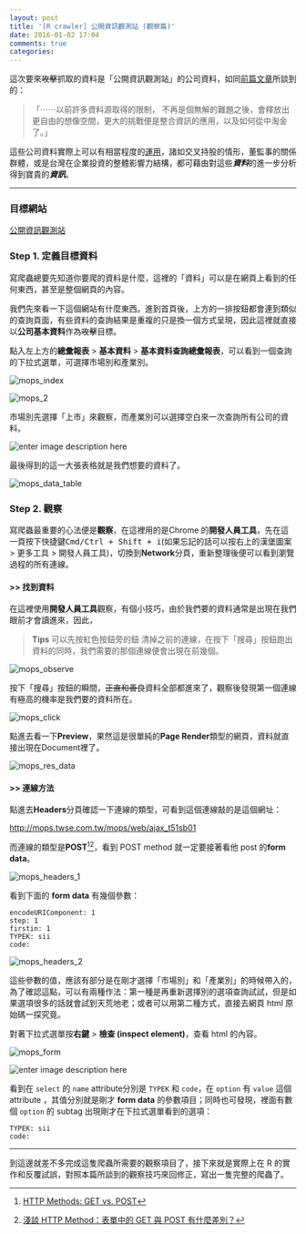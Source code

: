 ```yaml
---
layout: post
title: '[R crawler] 公開資訊觀測站 (觀察篇)'
date: 2016-01-02 17:04
comments: true
categories: 
---
```

這次要來~~攻擊~~抓取的資料是「公開資訊觀測站」的公司資料，如同[前篇文章](http://leoluyi.logdown.com/posts/2015/12/22/r-crawler-101-learning-experience-the-crawler-is-one-of-the-basic-skills)所談到的：

> 「⋯⋯以前許多資料源取得的限制， 不再是個無解的難題之後，會釋放出更自由的想像空間，更大的挑戰便是整合資訊的應用，以及如何從中淘金了。」

這些公司資料實際上可以有相當程度的[運用](http://weichengliou.github.io/blog/blog/2014/08/06/twcom/)，諸如交叉持股的情形，董監事的關係群體，或是台灣在企業投資的整體影響力結構，都可藉由對這些***資料***的進一步分析得到寶貴的***資訊***。

---

### 目標網站

[公開資訊觀測站](http://mops.twse.com.tw/)

### Step 1. 定義目標資料

寫爬蟲總要先知道你要爬的資料是什麼，這裡的「資料」可以是在網頁上看到的任何東西，甚至是整個網頁的內容。

我們先來看一下這個網站有什麼東西。進到首頁後，上方的一排按鈕都會連到類似的查詢頁面，有些資料的查詢結果是重複的只是換一個方式呈現，因此這裡就直接以**公司基本資料**作為~~攻擊~~目標。

點入左上方的**總彙報表** > **基本資料** > **基本資料查詢總彙報表**，可以看到一個查詢的下拉式選單，可選擇市場別和產業別。

![mops_index](https://lh3.googleusercontent.com/-HVWcLvmD1Uo/VoePGHBX_PI/AAAAAAAAFFk/M5KVWj8I_z0/s0/Jietu_20151230223456.png "mops_index")

![mops_2](https://lh3.googleusercontent.com/-Zipokheo3xs/VofOuXb5_qI/AAAAAAAAFGc/CgAIL7YH_MQ/s0/Jietu_20151230224429.png "mops_2")

市場別先選擇「上市」來觀察，而產業別可以選擇空白來一次查詢所有公司的資料。

![enter image description here](https://lh3.googleusercontent.com/-DxeMgFgvL20/VofSeOd40rI/AAAAAAAAFHI/8Tm_5XkhnX4/s0/Jietu_20151230231032.png "mops_3")

最後得到的這一大張表格就是我們想要的資料了。

![mops_data_table](https://lh3.googleusercontent.com/-3Z0GZuvsPog/VofUEsuRn0I/AAAAAAAAFHg/1pwW67z1djY/s0/Jietu_20160102214305.png "mops_data_table")


### Step 2. 觀察

寫爬蟲最重要的心法便是**觀察**，在這裡用的是Chrome <i class="fa fa-chrome"></i> 的**開發人員工具**，先在這一頁按下快捷鍵<kbd>Cmd/Ctrl + Shift + i</kbd>(如果忘記的話可以按右上的漢堡圖案 <i class="fa fa-bars"></i> > 更多工具 > 開發人員工具)，切換到**Network**分頁，重新整理後便可以看到瀏覽過程的所有連線。

#### >> 找到資料

在這裡使用**開發人員工具**觀察，有個小技巧，由於我們要的資料通常是出現在我們眼前才會讀進來，因此，

> **Tips**
> 可以先按紅色按鈕旁的鈕 <i class="fa fa-ban"></i> 清掉之前的連線，在按下「搜尋」按鈕跑出資料的同時，我們需要的那個連線便會出現在前幾個。

![mops_observe](https://lh3.googleusercontent.com/-uVvVvXggXtM/VofUsXYaY5I/AAAAAAAAFH0/TU9wFdu76Gw/s0/Jietu_20151230231141.png "mops_observe")

按下「搜尋」按鈕的瞬間，~~正直和善良~~資料全部都進來了，觀察後發現第一個連線有極高的機率是我們要的資料所在。

![mops_click](https://lh3.googleusercontent.com/-6sVbpL6-x88/VofaA2_sTlI/AAAAAAAAFIM/D-LQdYgzsyo/s0/Jietu_20151230231209.png "mops_click")

點進去看一下**Preview**，果然這是很單純的**Page Render**類型的網頁，資料就直接出現在Document裡了。

![mops_res_data](https://lh3.googleusercontent.com/-rPVYKZxMFoI/VofappSXYFI/AAAAAAAAFIg/1OLDdKDaWz0/s0/Jietu_20151230231408.png "mops_res_data")

#### >> 連線方法

點進去**Headers**分頁確認一下連線的類型，可看到這個連線敲的是這個網址：

http://mops.twse.com.tw/mops/web/ajax_t51sb01

而連線的類型是**POST**[^1][^2]，看到 POST method 就一定要接著看他 post 的**form data**。

![mops_headers_1](https://lh3.googleusercontent.com/-0qhTwDW_ry4/Vofb2DYNSVI/AAAAAAAAFI4/X9twdGpQYLY/s0/Jietu_20151230231754.png "mops_headers_1")

看到下面的 **form data** 有幾個參數：

```
encodeURIComponent: 1
step: 1
firstin: 1
TYPEK: sii
code:
```

![mops_headers_2](https://lh3.googleusercontent.com/-xIFhPrMpGT0/VofeAdbaahI/AAAAAAAAFJQ/lH_Mnfd6404/s0/Jietu_20151230231834.png "mops_headers_2")

這些參數的值，應該有部分是在剛才選擇「市場別」和「產業別」的時候帶入的，為了確認這點，可以有兩種作法：第一種是再重新選擇別的選項查詢試試，但是如果選項很多的話就會試到天荒地老；或者可以用第二種方式，直接去網頁 html 原始碼一探究竟。

對著下拉式選單按**右鍵** > **檢查 (inspect element)**，查看 html 的內容。

![mops_form](https://lh3.googleusercontent.com/-f0bUVJkWjy8/VofSQWLeqRI/AAAAAAAAFG0/SICaYPmoyeM/s0/Jietu_20151230224618.png "mops_option")

![enter image description here](https://lh3.googleusercontent.com/-KPWKjp6aTBk/VoffiysNhNI/AAAAAAAAFJo/tbE0lcjbE-Q/s0/Jietu_20151230231543.png "mops_option")

看到在 `select` 的 `name` attribute分別是 `TYPEK` 和 `code`，在 `option` 有 `value` 這個 attribute ，其值分別就是剛才 **form data** 的參數項目；同時也可發現，裡面有數個 `option` 的 subtag 出現剛才在下拉式選單看到的選項：

```
TYPEK: sii
code:
```

---

到這邊就差不多完成這隻爬蟲所需要的觀察項目了，接下來就是實際上在 R 的實作和反覆試誤，對照本篇所談到的觀察技巧來回修正，寫出一隻完整的爬蟲了。


[^1]: [HTTP Methods: GET vs. POST](http://www.w3schools.com/tags/ref_httpmethods.asp)

[^2]: [淺談 HTTP Method：表單中的 GET 與 POST 有什麼差別？](http://blog.toright.com/posts/1203/%E6%B7%BA%E8%AB%87-http-method%EF%BC%9A%E8%A1%A8%E5%96%AE%E4%B8%AD%E7%9A%84-get-%E8%88%87-post-%E6%9C%89%E4%BB%80%E9%BA%BC%E5%B7%AE%E5%88%A5%EF%BC%9F.html)
